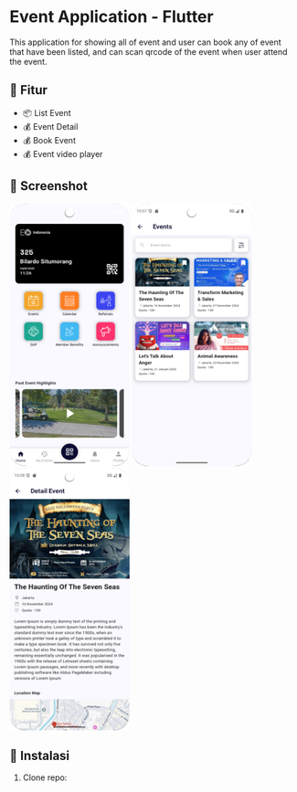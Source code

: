 # Event Application - Flutter

<p>This application for showing all of event and user can book any of event that have been listed, 
and can scan qrcode of the event when user attend the event.</p>

## 🚀 Fitur
- 📦 List Event
- 💰 Event Detail
- 💰 Book Event
- 💰 Event video player

## 📸 Screenshot
<div>
    <img alt="Dashboard" height="460" src="event/screenshot/capture_home.png" width="210"/>
    <img alt="Dashboard" height="460" src="event/screenshot/capture_events.png" width="210"/>
    <img alt="Dashboard" height="460" src="event/screenshot/capture_detail_event.png" width="210"/>
</div>


## 🔧 Instalasi
1. Clone repo:
